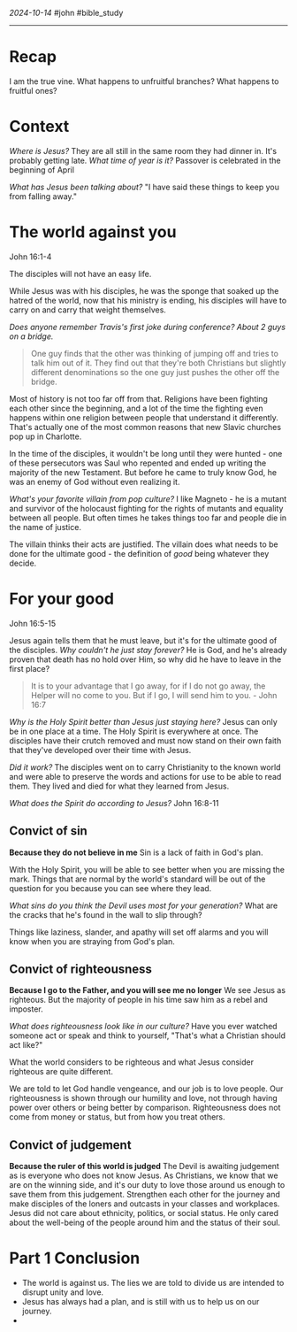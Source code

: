 *2024-10-14* #john #bible_study 
___
# Recap
I am the true vine.
What happens to unfruitful branches?
What happens to fruitful ones?
# Context
*Where is Jesus?* They are all still in the same room they had dinner in. It's probably getting late.
*What time of year is it?* Passover is celebrated in the beginning of April

*What has Jesus been talking about?* "I have said these things to keep you from falling away."
# The world against you
John 16:1-4

The disciples will not have an easy life.

While Jesus was with his disciples, he was the sponge that soaked up the hatred of the world, now that his ministry is ending, his disciples will have to carry on and carry that weight themselves.

*Does anyone remember Travis's first joke during conference? About 2 guys on a bridge.*
>One guy finds that the other was thinking of jumping off and tries to talk him out of it. They find out that they're both Christians but slightly different denominations so the one guy just pushes the other off the bridge.

Most of history is not too far off from that. Religions have been fighting each other since the beginning, and a lot of the time the fighting even happens within one religion between people that understand it differently. That's actually one of the most common reasons that new Slavic churches pop up in Charlotte.

In the time of the disciples, it wouldn't be long until they were hunted - one of these persecutors was Saul who repented and ended up writing the majority of the new Testament. But before he came to truly know God, he was an enemy of God without even realizing it.

*What's your favorite villain from pop culture?*
I like Magneto - he is a mutant and survivor of the holocaust fighting for the rights of mutants and equality between all people. But often times he takes things too far and people die in the name of justice.

The villain thinks their acts are justified. The villain does what needs to be done for the  ultimate good - the definition of *good* being whatever they decide.

# For your good
John 16:5-15

Jesus again tells them that he must leave, but it's for the ultimate good of the disciples.
*Why couldn't he just stay forever?*  He is God, and he's already proven that death has no hold over Him, so why did he have to leave in the first place?

> It is to your advantage that I go away, for if I do not go away, the Helper will no come to you. But if I go, I will send him to you.  - John 16:7

*Why is the Holy Spirit better than Jesus just staying here?*
Jesus can only be in one place at a time. The Holy Spirit is everywhere at once.
The disciples have their crutch removed and must now stand on their own faith that they've developed over their time with Jesus.

*Did it work?*
The disciples went on to carry Christianity to the known world and were able to preserve the words and actions for use to be able to read them. They lived and died for what they learned from Jesus.

*What does the Spirit do according to Jesus?*
John 16:8-11
## Convict of sin
**Because they do not believe in me**
Sin is a lack of faith in God's plan.

With the Holy Spirit, you will be able to see better when you are missing the mark.
Things that are normal by the world's standard will be out of the question for you because you can see where they lead.

*What sins do you think the Devil uses most for your generation?*
What are the cracks that he's found in the wall to slip through?

Things like laziness, slander, and apathy will set off alarms and you will know when you are straying from God's plan.
## Convict of righteousness
**Because I go to the Father, and you will see me no longer**
We see Jesus as righteous. But the majority of people in his time saw him as a rebel and imposter.

*What does righteousness look like in our culture?*
Have you ever watched someone act or speak and think to yourself, "That's what a Christian should act like?"

What the world considers to be righteous and what Jesus consider righteous are quite different.

We are told to let God handle vengeance, and our job is to love people. Our righteousness is shown through our humility and love, not through having power over others or being better by comparison.
Righteousness does not come from money or status, but from how you treat others.
## Convict of judgement
**Because the ruler of this world is judged**
The Devil is awaiting judgement as is everyone who does not know Jesus.
As Christians, we know that we are on the winning side, and it's our duty to love those around us enough to save them from this judgement.
Strengthen each other for the journey and make disciples of the loners and outcasts in your classes and workplaces. 
Jesus did not care about ethnicity, politics, or social status. He only cared about the well-being of the people around him and the status of their soul.
# Part 1 Conclusion 
- The world is against us. The lies we are told to divide us are intended to disrupt unity and love.
- Jesus has always had a plan, and is still with us to help us on our journey.
- 
